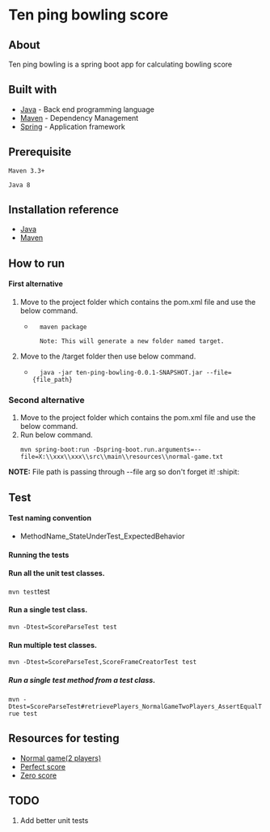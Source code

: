 # Ten ping bowling score

## About

Ten ping bowling is a spring boot app for calculating bowling score

## Built with

* [Java](https://www.java.com/en/download/) - Back end programming language
* [Maven](https://maven.apache.org/) - Dependency Management
* [Spring](https://spring.io/) -  Application framework 

## Prerequisite

```
Maven 3.3+
```
```
Java 8 
```

## Installation reference

* [Java](https://www.oracle.com/java/technologies/javase-jre8-downloads.html) 
* [Maven](https://maven.apache.org/download.cgi)

## How to run

#### First alternative
1. Move to the project folder which contains the pom.xml file and use the below command.
    * ```
        maven package
        
        Note: This will generate a new folder named target.
        ``` 
2. Move to the /target folder then use below command.
    *  ````
         java -jar ten-ping-bowling-0.0.1-SNAPSHOT.jar --file={file_path}  
        ````
### Second alternative
1. Move to the project folder which contains the pom.xml file and use the below command.
2. Run below command.
    ```
    mvn spring-boot:run -Dspring-boot.run.arguments=--file=X:\\xxx\\xxx\\src\\main\\resources\\normal-game.txt
    ```
**NOTE:** File path is passing through --file arg so don't forget it! :shipit:

## Test

#### Test naming convention
* MethodName_StateUnderTest_ExpectedBehavior
#### Running the tests

#### Run all the unit test classes.
```mvn test```test

#### Run a single test class.
```mvn -Dtest=ScoreParseTest test```

#### Run multiple test classes.
```mvn -Dtest=ScoreParseTest,ScoreFrameCreatorTest test```

##### Run a single test method from a test class.
```mvn -Dtest=ScoreParseTest#retrievePlayers_NormalGameTwoPlayers_AssertEqualTrue test```

## Resources for testing

* [Normal game(2 players)](https://github.com/otejada92/Ten-ping-Bowling-score/blob/master/src/main/resources/normal-game.txt) 
* [Perfect score](https://github.com/otejada92/Ten-ping-Bowling-score/blob/master/src/main/resources/perfect-score.txt) 
* [Zero score](https://github.com/otejada92/Ten-ping-Bowling-score/blob/master/src/main/resources/zero-score.txt)


## TODO

1. Add better unit tests
